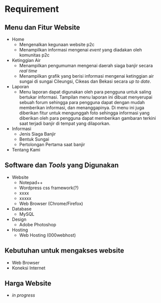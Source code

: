 # Requirement

## Menu dan Fitur Website
  * Home
    + Mengenalkan kegunaan website p2c
    + Menampilkan informasi mengenai *event* yang diadakan oleh komunitas p2c
  * Ketinggian Air
    + Menampilkan pengumuman mengenai daerah siaga banjir secara *real time*
    + Menampilkan grafik yang berisi informasi mengenai ketinggian air sungai di sungai Cileungsi, Cikeas dan Bekasi secara *up to date*.
  * Laporan
    + Menu laporan dapat digunakan oleh para pengguna untuk saling bertukar informasi. Tampilan menu laporan ini dibuat menyerupai sebuah forum
      sehingga para pengguna dapat dengan mudah memberikan informasi, dan menanggapinya. Di menu ini juga diberikan fitur untuk mengunggah foto 
      sehingga informasi yang diberikan oleh para pengguna dapat memberikan gambaran terkini saat terjadi banjir di tempat yang dilaporkan.
  * Informasi
    + Jenis Siaga Banjir
    + Bentuk Sungai
    + Pertolongan Pertama saat banjir
  * Tentang Kami

## Software dan *Tools* yang Digunakan
  * Website
    + Notepad++
    + Wordpress css framework(?)
    + xxxx
    + xxxxx
    + Web Browser (Chrome/Firefox)
  * Database
    + MySQL
  * Design
    + Adobe Photoshop
  * Hosting
    + Web Hosting (000webhost)
    
## Kebutuhan untuk mengakses website
  * Web Browser
  * Koneksi Internet
  
## Harga Website
  * *in progress*
    
